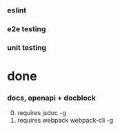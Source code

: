 ### eslint
### e2e testing
### unit testing

# done
### docs, openapi + docblock


0. requires jsdoc -g
0. requires webpack webpack-cli -g
